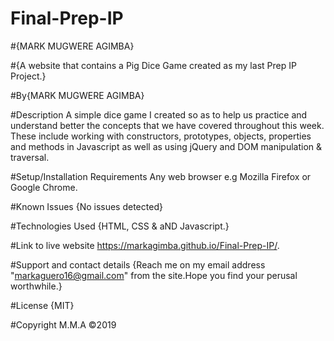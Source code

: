 # Final-Prep-IP

#{MARK MUGWERE AGIMBA}

#{A website that contains a Pig Dice Game created as my last Prep IP Project.}

#By{MARK MUGWERE AGIMBA}

#Description
A simple dice game I created so as to help us practice and understand better the concepts that we have covered throughout this week. These include working with constructors, prototypes, objects, properties and methods in Javascript as well as using jQuery and DOM manipulation & traversal.

#Setup/Installation Requirements
Any web browser e.g Mozilla Firefox or Google Chrome.

#Known Issues
{No issues detected}

#Technologies Used
{HTML, CSS & aND Javascript.}

#Link to live website
https://markagimba.github.io/Final-Prep-IP/.

#Support and contact details
{Reach me on my email address "markaguero16@gmail.com" from the site.Hope you find your perusal worthwhile.}

#License
{MIT}

#Copyright
M.M.A ©2019

